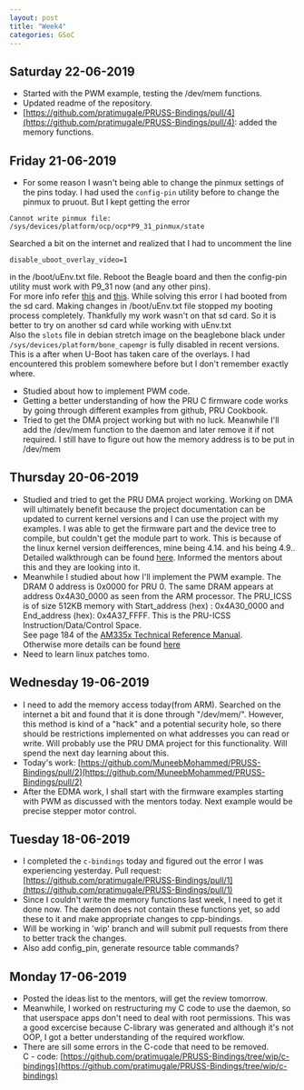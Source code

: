 ```yaml
---
layout: post
title: "Week4"
categories: GSoC
---
```


## Saturday 22-06-2019
* Started with the PWM example, testing the /dev/mem functions.
* Updated readme of the repository.
* [https://github.com/pratimugale/PRUSS-Bindings/pull/4](https://github.com/pratimugale/PRUSS-Bindings/pull/4): added the memory functions.

## Friday 21-06-2019
* For some reason I wasn't being able to change the pinmux settings of the pins today. I had used the `config-pin` utility before to change the pinmux to pruout. But I kept getting the error 
```
Cannot write pinmux file: /sys/devices/platform/ocp/ocp*P9_31_pinmux/state
```
Searched a bit on the internet and realized that I had to uncomment the line 
```
disable_uboot_overlay_video=1
```
in the /boot/uEnv.txt file. Reboot the Beagle board and then the config-pin utility must work with P9_31 now (and any other pins).<br>
For more info refer [this](https://elinux.org/Beagleboard:BeagleBoneBlack_Debian#U-Boot_Disable_on-board_devices) and [this](https://github.com/beagleboard/linux/issues/139).
While solving this error I had booted from the sd card. Making changes in /boot/uEnv.txt file stopped my booting process completely. Thankfully my work wasn't on that sd card. So it is better to try on another sd card while working with uEnv.txt<br>
Also the `slots` file in debian stretch image on the beaglebone black under `/sys/devices/platform/bone_capemgr` is fully disabled in recent versions. This is a after when U-Boot has taken care of the overlays. I had encountered this problem somewhere before but I don't remember exactly where.
* Studied about how to implement PWM code.
* Getting a better understanding of how the PRU C firmware code works by going through different examples from github, PRU Cookbook.
* Tried to get the DMA project working but with no luck. Meanwhile I'll add the /dev/mem function to the daemon and later remove it if not required. I still have to figure out how the memory address is to be put in /dev/mem

## Thursday 20-06-2019
* Studied and tried to get the PRU DMA project working. Working on DMA will ultimately benefit because the project documentation can be updated to current kernel versions and I can use the project with my examples. I was able to get the firmware part and the device tree to compile, but couldn't get the module part to work. This is because of the linux kernel version deifferences, mine being 4.14. and his being 4.9.. Detailed walkthrough can be found [here](https://pratimugale.github.io/gsoc/2019/06/21/PRU-DMA.html). Informed the mentors about this and they are looking into it.
* Meanwhile I studied about how I'll implement the PWM example. The DRAM 0 address is 0x0000 for PRU 0. The same DRAM appears at address 0x4A30_0000 as seen from the ARM processor. The PRU_ICSS is of size 512KB memory with Start_address (hex) : 0x4A30_0000 and End_address (hex): 0x4A37_FFFF. This is the PRU-ICSS Instruction/Data/Control Space.
<br> See page 184 of the [AM335x Technical Reference Manual](https://www.ti.com/lit/ug/spruh73p/spruh73p.pdf).<br>
Otherwise more details can be found [here](https://pratimugale.github.io/gsoc/2019/06/21/PRU-DMA.html)
* Need to learn linux patches tomo.

## Wednesday 19-06-2019
* I need to add the memory access today(from ARM). Searched on the internet a bit and found that it is done through "/dev/mem/". However, this method is kind of a "hack" and a potential security hole, so there should be restrictions implemented on what addresses you can read or write. Will probably use the PRU DMA project for this functionality. Will spend the next day learning about this.
* Today's work: [https://github.com/MuneebMohammed/PRUSS-Bindings/pull/2](https://github.com/MuneebMohammed/PRUSS-Bindings/pull/2)
* After the EDMA work, I shall start with the firmware examples starting with PWM as discussed with the mentors today.
Next example would be precise stepper motor control.

## Tuesday 18-06-2019
* I completed the `c-bindings` today and figured out the error I was experiencing yesterday. Pull request: [https://github.com/pratimugale/PRUSS-Bindings/pull/1](https://github.com/pratimugale/PRUSS-Bindings/pull/1)
* Since I couldn't write the memory functions last week, I need to get it done now. The daemon does not contain these functions yet, so add these to it and make appropriate changes to cpp-bindings.
* Will be working in 'wip' branch and will submit pull requests from there to better track the changes. 
* Also add config_pin, generate resource table commands?

## Monday 17-06-2019
* Posted the ideas list to the mentors, will get the review tomorrow.
* Meanwhile, I worked on restructuring my C code to use the daemon, so that userspace apps don't need to deal with root permissions. This was a good excercise because C-library was generated and although it's not OOP, I got a better understanding of the required workflow.
* There are sill some errors in the C-code that need to be removed.<br>
C - code: [https://github.com/pratimugale/PRUSS-Bindings/tree/wip/c-bindings](https://github.com/pratimugale/PRUSS-Bindings/tree/wip/c-bindings)
